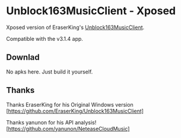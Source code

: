 # Unblock163MusicClient - Xposed

Xposed version of EraserKing's [Unblock163MusicClient](https://github.com/EraserKing/Unblock163MusicClient).

Compatible with the v3.1.4 app.

## Downlad
No apks here. Just build it yourself.

## Thanks

Thanks EraserKing for his Original Windows version [https://github.com/EraserKing/Unblock163MusicClient]

Thanks yanunon for his API analysis! [https://github.com/yanunon/NeteaseCloudMusic]